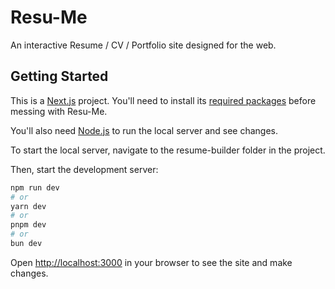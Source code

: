 # Resu-Me

An interactive Resume / CV / Portfolio site designed for the web.

## Getting Started

This is a [Next.js](https://nextjs.org) project. You'll need to install its [required packages](https://nextjs.org/docs/app/getting-started/installation) before messing with Resu-Me.

You'll also need [Node.js](https://nodejs.org/en/download/) to run the local server and see changes.

To start the local server, navigate to the resume-builder folder in the project.

Then, start the development server:

```bash
npm run dev
# or
yarn dev
# or
pnpm dev
# or
bun dev
```

Open [http://localhost:3000](http://localhost:3000) in your browser to see the site and make changes.
